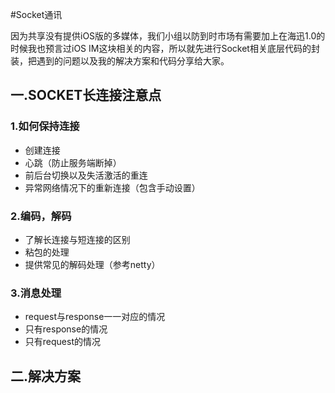 #Socket通讯

因为共享没有提供iOS版的多媒体，我们小组以防到时市场有需要加上在海迅1.0的时候我也预言过iOS IM这块相关的内容，所以就先进行Socket相关底层代码的封装，把遇到的问题以及我的解决方案和代码分享给大家。

## 一.SOCKET长连接注意点
### 1.如何保持连接
* 创建连接
* 心跳（防止服务端断掉）
* 前后台切换以及失活激活的重连
* 异常网络情况下的重新连接（包含手动设置）

### 2.编码，解码
* 了解长连接与短连接的区别
* 粘包的处理
* 提供常见的解码处理（参考netty）

### 3.消息处理
* request与response一一对应的情况
* 只有response的情况
* 只有request的情况

## 二.解决方案



